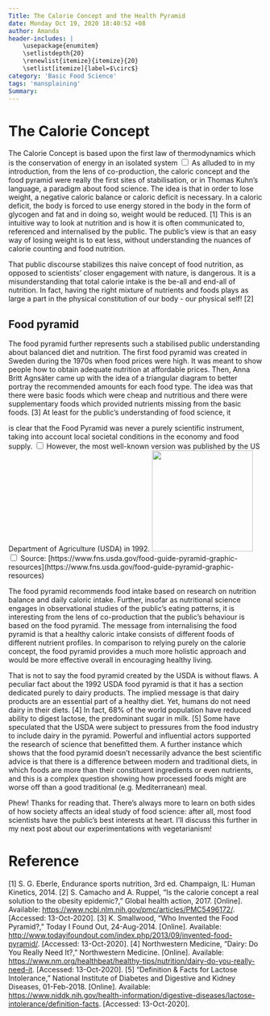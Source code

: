```yaml
---
Title: The Calorie Concept and the Health Pyramid
date: Monday Oct 19, 2020 18:40:52 +08
author: Amanda
header-includes: |
	\usepackage{enumitem}
	\setlistdepth{20}
	\renewlist{itemize}{itemize}{20}
	\setlist[itemize]{label=$\circ$}
category: 'Basic Food Science'
tags: 'mansplaining'
Summary: 
---
```


# The Calorie Concept

<label for="mn-note" class="margin-toggle">
The Calorie Concept is based upon the first law of thermodynamics which is the conservation of energy in an isolated system
</label>
<input type="checkbox" id="mn-note" class="margin-toggle"/>
<span class="marginnote">
As alluded to in my introduction, from the lens of co-production, the caloric concept and the food pyramid were really the first sites of stabilisation, or in Thomas Kuhn’s language, a paradigm about food science. 
</span> The idea is that in order to lose weight, a negative caloric balance or caloric deficit is necessary. In a caloric deficit, the body is forced to use energy stored in the body in the form of glycogen and fat and in doing so, weight would be reduced. [1] This is an intuitive way to look at nutrition and is how it is often communicated to, referenced and internalised by the public. The public’s view is that an easy way of losing weight is to eat less, without understanding the nuances of calorie counting and food nutrition.

That public discourse stabilizes this naive concept of food nutrition, as opposed to scientists’ closer engagement with nature, is dangerous. It is a misunderstanding that total calorie intake is the be-all and end-all of nutrition. In fact, having the right mixture of nutrients and foods plays as large a part in the physical constitution of our body - our physical self! [2]

## Food pyramid
The food pyramid further represents such a stabilised public understanding about balanced diet and nutrition. The first food pyramid was created in Sweden during the 1970s when food prices were high. It was meant to show people how to obtain adequate nutrition at affordable prices. Then, Anna Britt Agnsäter came up with the idea of a triangular diagram to better portray the recommended amounts for each food type. The idea was that there were basic foods which were cheap and nutritious and there were supplementary foods which provided nutrients missing from the basic foods. [3] At least for the public’s understanding of food science, it 

<label for="mn-note" class="margin-toggle">
is clear that the Food Pyramid was never a purely scientific instrument, taking into account local societal conditions in the economy and food supply. 
</label>
<input type="checkbox" id="mn-note" class="margin-toggle"/>
<span class="marginnote">
However, the most well-known version was published by the US Department of Agriculture (USDA) in 1992.
</span>

<label for="mn-note" class="margin-toggle">
<img src="{static}/images/foodpyra.png" width="200" height="200" />
</label>
<input type="checkbox" id="mn-note" class="margin-toggle"/>
<span class="marginnote">
Source: [https://www.fns.usda.gov/food-guide-pyramid-graphic-resources](https://www.fns.usda.gov/food-guide-pyramid-graphic-resources)
</span>

The food pyramid recommends food intake based on research on nutrition balance and daily caloric intake. Further, insofar as nutritional science engages in observational studies of the public’s eating patterns, it is interesting from the lens of co-production that the public’s behaviour is based on the food pyramid. The message from internalising the food pyramid is that a healthy caloric intake consists of different foods of different nutrient profiles. In comparison to relying purely on the calorie concept, the food pyramid provides a much more holistic approach and would be more effective overall in encouraging healthy living. 

That is not to say the food pyramid created by the USDA is without flaws. A peculiar fact about the 1992 USDA food pyramid is that it has a section dedicated purely to dairy products. The implied message is that dairy products are an essential part of a healthy diet. Yet, humans do not need dairy in their diets. [4] In fact, 68% of the world population have reduced ability to digest lactose, the predominant sugar in milk. [5] Some have speculated that the USDA were subject to pressures from the food industry to include dairy in the pyramid. Powerful and influential actors supported the research of science that benefitted them. A further instance which shows that the food pyramid doesn’t necessarily advance the best scientific advice is that there is a difference between modern and traditional diets, in which foods are more than their constituent ingredients or even nutrients, and this is a complex question showing how processed foods might are worse off than a good traditional (e.g. Mediterranean) meal. 

Phew! Thanks for reading that. There’s always more to learn on both sides of how society affects an ideal study of food science: after all, most food scientists have the public’s best interests at heart. I’ll discuss this further in my next post about our experimentations with vegetarianism! 

# Reference
[1] S. G. Eberle, Endurance sports nutrition, 3rd ed. Champaign, IL: Human Kinetics, 2014.
[2] S. Camacho and A. Ruppel, “Is the calorie concept a real solution to the obesity epidemic?,” Global health action, 2017. [Online]. Available: https://www.ncbi.nlm.nih.gov/pmc/articles/PMC5496172/. [Accessed: 13-Oct-2020]. 
[3] K. Smallwood, “Who Invented the Food Pyramid?,” Today I Found Out, 24-Aug-2014. [Online]. Available: http://www.todayifoundout.com/index.php/2013/09/invented-food-pyramid/. [Accessed: 13-Oct-2020]. 
[4] Northwestern Medicine, “Dairy: Do You Really Need It?,” Northwestern Medicine. [Online]. Available: https://www.nm.org/healthbeat/healthy-tips/nutrition/dairy-do-you-really-need-it. [Accessed: 13-Oct-2020]. 
[5] “Definition & Facts for Lactose Intolerance,” National Institute of Diabetes and Digestive and Kidney Diseases, 01-Feb-2018. [Online]. Available: https://www.niddk.nih.gov/health-information/digestive-diseases/lactose-intolerance/definition-facts. [Accessed: 13-Oct-2020]. 


